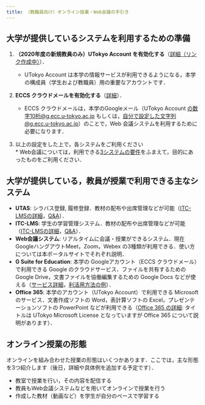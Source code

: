 ```yaml
---
title: （教職員向け）オンライン授業・Web会議の手引き
---
```


## 大学が提供しているシステムを利用するための準備

  1. **（2020年度の新規教員のみ）UTokyo Account を有効化する**（<a href="" target="_blank">詳細（リンク作成中）</a>）．  
     * UTokyo Account は本学の情報サービスが利用できるようになる，本学の構成員（学生および教職員）用の重要なアカウントです． 
	 
	 
  1. **ECCS クラウドメールを有効化する**（<a href="https://hwb.ecc.u-tokyo.ac.jp/wp/literacy/email/initialize/" target="_blank">詳細</a>）．  
     * ECCS クラウドメールは，本学のGoogleメール（UTokyo Account の数字10桁@g.ecc.u-tokyo.ac.jp もしくは，自分で設定した文字列@g.ecc.u-tokyo.ac.jp）のことで，Web 会議システムを利用するために必要になります．  
  
  1. 以上の設定をした上で，各システムをご利用ください  
    * Web会議については，利用できる<a href="compare">3システムの要件</a>をふまえて，目的にあったものをご利用ください．


## 大学が提供している，教員が授業で利用できる主なシステム  
  * **UTAS**: シラバス登録, 履修登録．教材の配布や出席管理などが可能（<a href="https://www.ecc.u-tokyo.ac.jp/itc-lms/index.html" target="_blank">ITC-LMSの詳細</a>，<a href="https://www.ecc.u-tokyo.ac.jp/itc-lms/faq.html" target="_blank">Q&A</a>）．
  * **ITC-LMS**: 学生の学習管理システム．教材の配布や出席管理などが可能（<a href="https://www.ecc.u-tokyo.ac.jp/itc-lms/index.html" target="_blank">ITC-LMSの詳細</a>，<a href="https://www.ecc.u-tokyo.ac.jp/itc-lms/faq.html" target="_blank">Q&A</a>）．
  * **Web会議システム**: リアルタイムに会議・授業ができるシステム．現在 GoogleハングアウトMeet，Zoom，Webex の3種類が利用できる．使い方については本ポータルサイトでそれぞれ説明．
  * **G Suite for Education**: 本学の Googleアカウント（ECCS クラウドメール）で利用できる Google のクラウドサービス．ファイルを共有するための Google Drive，文書ファイルを協働編集するための Google Docs などが使える（<a href="https://www.ecc.u-tokyo.ac.jp/announcement/2017/04/26_2495.html" target="_blank">サービス詳細</a>，<a href="http://www.itc.u-tokyo.ac.jp/DigitalLife/perFile/12_ec_gakusei-cloud.pdf" target="_blank">利活用方法の例</a>）．  
  * **Office 365**: 本学のアカウント（UTokyo Account）で利用できる Microsoft のサービス．文書作成ソフトの Word，表計算ソフトの Excel，プレゼンテーションソフトの PowerPoint などが利用できる（<a href="https://www.u-tokyo.ac.jp/adm/dics/ja/mslicense.html" target="_blank">Office 365 の詳細</a>: タイトルは UTokyo Microsoft License となっていますが Office 365 について説明があります）．


## オンライン授業の形態  
オンラインを組み合わせた授業の形態はいくつかあります．ここでは，主な形態を3つ紹介します（後日，詳細や具体例を追加する予定です）．

  * 教室で授業を行い，その内容を配信する  
  * 教員もWeb会議システムなどを用いてオンラインで授業を行う  
  * 作成した教材（動画など）を学生が自分のペースで学習する  



